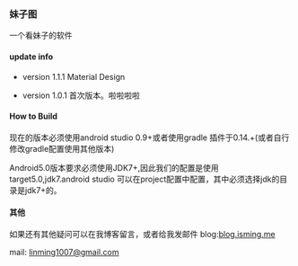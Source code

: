 ### 妹子图

一个看妹子的软件

#### update info

+ version 1.1.1
Material Design

+ version 1.0.1
首次版本。啦啦啦啦


#### How to Build

现在的版本必须使用android studio 0.9+或者使用gradle 插件于0.14.+(或者自行修改gradle配置使用其他版本)

Android5.0版本要求必须使用JDK7+,因此我们的配置是使用target5.0,jdk7.android studio 可以在project配置中配置，其中必须选择jdk的目录是jdk7+的。


#### 其他

如果还有其他疑问可以在我博客留言，或者给我发邮件
blog:[blog.isming.me](http://blog.isming.me)

mail: linming1007@gmail.com
